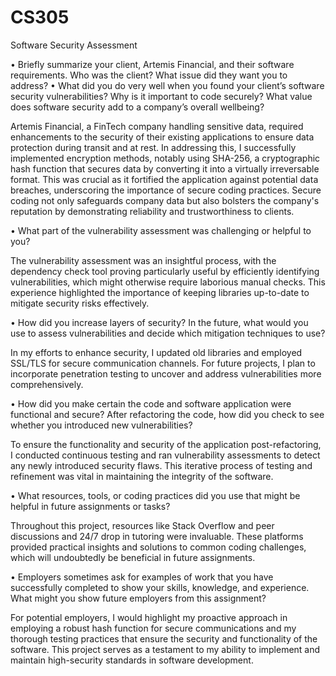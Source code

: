 # CS305

Software Security Assessment

•	Briefly summarize your client, Artemis Financial, and their software requirements. Who was the client? What issue did they want you to address?
•	What did you do very well when you found your client’s software security vulnerabilities? Why is it important to code securely? What value does software security add to a company’s overall wellbeing?

Artemis Financial, a FinTech company handling sensitive data, required enhancements to the security of their existing applications to ensure data protection during transit and at rest. In addressing this, I successfully implemented encryption methods, notably using SHA-256, a cryptographic hash function that secures data by converting it into a virtually irreversable format. This was crucial as it fortified the application against potential data breaches, underscoring the importance of secure coding practices. Secure coding not only safeguards company data but also bolsters the company's reputation by demonstrating reliability and trustworthiness to clients.

•	What part of the vulnerability assessment was challenging or helpful to you?

The vulnerability assessment was an insightful process, with the dependency check tool proving particularly useful by efficiently identifying vulnerabilities, which might otherwise require laborious manual checks. This experience highlighted the importance of keeping libraries up-to-date to mitigate security risks effectively.

•	How did you increase layers of security? In the future, what would you use to assess vulnerabilities and decide which mitigation techniques to use?

In my efforts to enhance security, I updated old libraries and employed SSL/TLS for secure communication channels. For future projects, I plan to incorporate penetration testing to uncover and address vulnerabilities more comprehensively.

•	How did you make certain the code and software application were functional and secure? After refactoring the code, how did you check to see whether you introduced new vulnerabilities?

To ensure the functionality and security of the application post-refactoring, I conducted continuous testing and ran vulnerability assessments to detect any newly introduced security flaws. This iterative process of testing and refinement was vital in maintaining the integrity of the software.

•	What resources, tools, or coding practices did you use that might be helpful in future assignments or tasks?

Throughout this project, resources like Stack Overflow and peer discussions and 24/7 drop in tutoring were invaluable. These platforms provided practical insights and solutions to common coding challenges, which will undoubtedly be beneficial in future assignments.

•	Employers sometimes ask for examples of work that you have successfully completed to show your skills, knowledge, and experience. What might you show future employers from this assignment?

For potential employers, I would highlight my proactive approach in employing a robust hash function for secure communications and my thorough testing practices that ensure the security and functionality of the software. This project serves as a testament to my ability to implement and maintain high-security standards in software development.

